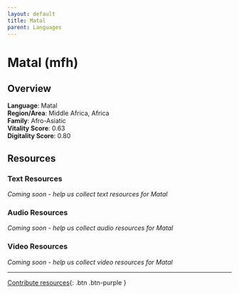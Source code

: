 ```yaml
---
layout: default
title: Matal
parent: Languages
---
```


# Matal (mfh)

## Overview

**Language**: Matal  
**Region/Area**: Middle Africa, Africa  
**Family**: Afro-Asiatic  
**Vitality Score**: 0.63  
**Digitality Score**: 0.80  

## Resources

### Text Resources
*Coming soon - help us collect text resources for Matal*

### Audio Resources
*Coming soon - help us collect audio resources for Matal*

### Video Resources
*Coming soon - help us collect video resources for Matal*

---

[Contribute resources](https://fairtrain.github.io/){: .btn .btn-purple }
